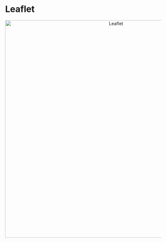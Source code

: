 # Leaflet

<p align="center">
  <img src="./leaflet.gif" alt="Leaflet" style="width:700px;" />
</p>
